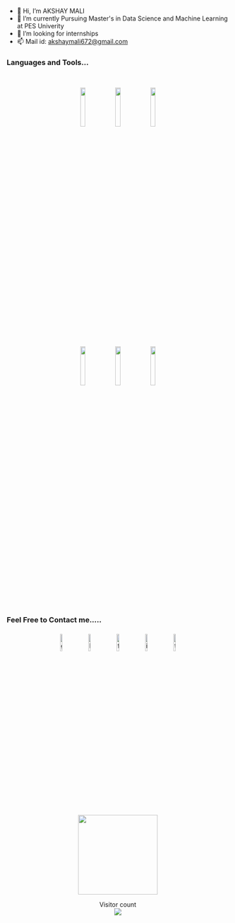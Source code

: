 - 👋 Hi, I’m AKSHAY MALI
- 🌱 I’m currently Pursuing Master's in Data Science and Machine Learning at PES Univerity
- 👯 I’m looking for internships
- 📫 Mail id: akshaymali672@gmail.com

### Languages and Tools...
<br>
<p align="center">
	<code><img width="15%" src="https://www.vectorlogo.zone/logos/jupyter/jupyter-ar21.svg"></code>
	<code><img width="15%" src="https://www.vectorlogo.zone/logos/python/python-ar21.svg"></code>
	<code><img width="15%" src="https://www.vectorlogo.zone/logos/mysql/mysql-ar21.svg"></code>
  	<br />
	<code><img width="15%" src="https://www.vectorlogo.zone/logos/mongodb/mongodb-ar21.svg"></code>
	<code><img width="15%" src="https://www.vectorlogo.zone/logos/javascript/javascript-ar21.svg"></code>
	<code><img width="15%" src="https://www.vectorlogo.zone/logos/amazon_aws/amazon_aws-ar21.svg"></code>
</p>



### Feel Free to Contact me.....

<p align="center">
	<a href="https://github.com/Akshay672"><img alt="github" width="10%" style="padding:5px" src="https://img.icons8.com/clouds/100/000000/github.png"/></a>
	<a href="https://www.linkedin.com/in/akshay-mali672/"><img alt="linkedin" width="10%" style="padding:5px" src="https://img.icons8.com/clouds/100/000000/linkedin.png"/></a>
	<a href="https://www.facebook.com/akshaymali672/"><img alt="facebook" width="10%" style="padding:5px" src="https://img.icons8.com/clouds/100/000000/facebook-new.png"/></a>
	<a href="https://www.instagram.com/akshay672/"><img alt="instagram" width="10%" style="padding:5px" src="https://img.icons8.com/clouds/100/000000/instagram.png"/></a>
	<a href="https://twitter.com/kshaymali"><img alt="twitter" width="10%" style="padding:5px" src="https://img.icons8.com/clouds/100/000000/twitter.png"/></a>
</p>

<p align="center">
<a href="https://github.com/Akshay672">
  <img height="180em" src="https://github-readme-stats.vercel.app/api?username=Akshay672&show_icons=true&theme=radical" />
 <!--- <img height="180em" src="https://github-readme-stats-eight-theta.vercel.app/api/top-langs/?username=Akshay672&theme=radical&layout=compact&exclude_lang=java+r" />--->
    </a>
</p>


<p align="center"> 
  Visitor count<br>
  <img src="https://profile-counter.glitch.me/Akshay672/count.svg" />
</p>

<!---
Akshay672/Akshay672 is a ✨ special ✨ repository because its `README.md` (this file) appears on your GitHub profile.
You can click the Preview link to take a look at your changes.
--->

